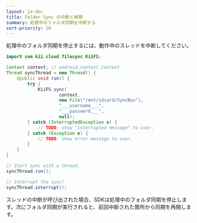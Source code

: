 ```yaml
---
layout: ja-doc
title: Folder Sync の中断と再開
summary: 処理中のフォルダ同期を中断する
sort-priority: 20
---
```

処理中のフォルダ同期を停止するには、動作中のスレッドを中断してください。

```java
import com.kii.cloud.filesync.KiiFS;

Context context; // android.content.Context
Thread syncThread = new Thread() {
    @public void run() {
        try {
            KiiFS.sync(
                    context,
                    new File("/mnt/sdcard/SyncBox"),
                    "___username___",
                    "___password___",
                    null);
        } catch (InterruptedException e) {
            // TODO: show "interrupted message" to user.
        } catch (Exception e) {
            // TODO: show error message to user.
        }
    }
}

// Start sync with a thread.
syncThread.run();

// Interrupt the sync!
syncThread.interrupt();
```

スレッドの中断が呼び出された場合、SDKは処理中のフォルダ同期を停止します。次にフォルダ同期が実行されると、前回中断された箇所から同期を再開します。


